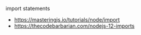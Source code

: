 
import statements

 * https://masteringjs.io/tutorials/node/import
 * https://thecodebarbarian.com/nodejs-12-imports
